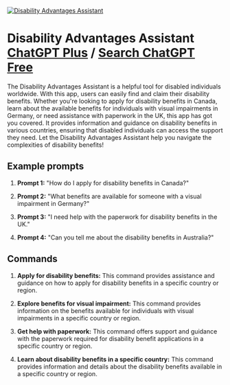 
[![Disability Advantages Assistant](https://files.oaiusercontent.com/file-JtABj7LtTpZr47ELjOVNcJGH?se=2123-10-17T20%3A21%3A10Z&sp=r&sv=2021-08-06&sr=b&rscc=max-age%3D31536000%2C%20immutable&rscd=attachment%3B%20filename%3Dcabeafbc-1ade-4b19-81c4-e7276102f228.png&sig=CG6rUIwLr2jCGoAxMamief1SSMt9j%2BiewIkFnyNJi1E%3D)](https://chat.openai.com/g/g-CZeHqwTex-disability-advantages-assistant)

# Disability Advantages Assistant [ChatGPT Plus](https://chat.openai.com/g/g-CZeHqwTex-disability-advantages-assistant) / [Search ChatGPT Free](https://gptcall.net/index.html#/?search=Disability%20Advantages%20Assistant)

The Disability Advantages Assistant is a helpful tool for disabled individuals worldwide. With this app, users can easily find and claim their disability benefits. Whether you're looking to apply for disability benefits in Canada, learn about the available benefits for individuals with visual impairments in Germany, or need assistance with paperwork in the UK, this app has got you covered. It provides information and guidance on disability benefits in various countries, ensuring that disabled individuals can access the support they need. Let the Disability Advantages Assistant help you navigate the complexities of disability benefits!

## Example prompts

1. **Prompt 1:** "How do I apply for disability benefits in Canada?"

2. **Prompt 2:** "What benefits are available for someone with a visual impairment in Germany?"

3. **Prompt 3:** "I need help with the paperwork for disability benefits in the UK."

4. **Prompt 4:** "Can you tell me about the disability benefits in Australia?"

## Commands

1. **Apply for disability benefits:** This command provides assistance and guidance on how to apply for disability benefits in a specific country or region.

2. **Explore benefits for visual impairment:** This command provides information on the benefits available for individuals with visual impairments in a specific country or region.

3. **Get help with paperwork:** This command offers support and guidance with the paperwork required for disability benefit applications in a specific country or region.

4. **Learn about disability benefits in a specific country:** This command provides information and details about the disability benefits available in a specific country or region.


